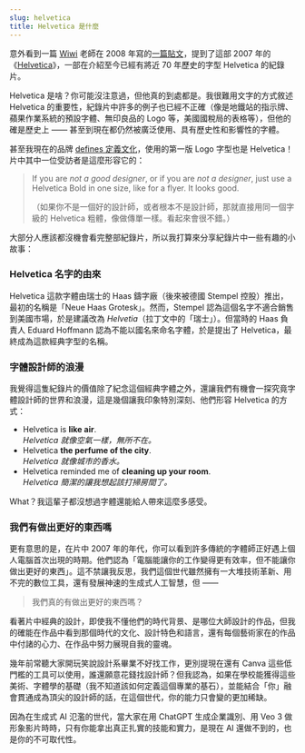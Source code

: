```yaml
---
slug: helvetica
title: Helvetica 是什麼
---
```

意外看到一篇 [Wiwi](https://wiwi.blog/) 老師在 2008 年寫的[一篇貼文](https://wiwi.blog/blog/helvetica)，提到了這部 2007 年的《[Helvetica](https://www.imdb.com/title/tt0847817/)》，一部在介紹至今已經有將近 70 年歷史的字型 Helvetica 的紀錄片。

Helvetica 是啥？你可能沒注意過，但他真的到處都是。我很難用文字的方式敘述 Helvetica 的重要性，紀錄片中許多的例子也已經不正確（像是地鐵站的指示牌、蘋果作業系統的預設字體、無印良品的 Logo 等，美國國稅局的表格等），但他的確是歷史上 —— 甚至到現在都仍然被廣泛使用、具有歷史性和影響性的字體。

<!-- truncate -->

甚至我現在的品牌 [defines 定義文化](https://www.defines.tw/)，使用的第一版 Logo 字型也是 Helvetica！片中其中一位受訪者是這麼形容它的：

> If you are _not a good designer_, or if you are _not a designer_, just use a Helvetica Bold in one size, like for a flyer. It looks good.  
>   
>   （如果你不是一個好的設計師，或者根本不是設計師，那就直接用同一個字級的 Helvetica 粗體，像做傳單一樣。看起來會很不錯。）

大部分人應該都沒機會看完整部紀錄片，所以我打算來分享紀錄片中一些有趣的小故事：

### Helvetica 名字的由來

Helvetica 這款字體由瑞士的 Haas 鑄字廠（後來被德國 Stempel 控股）推出，最初的名稱是「Neue Haas Grotesk」。然而，Stempel 認為這個名字不適合銷售到美國市場，於是建議改為 _Helvetia_（拉丁文中的「瑞士」）。但當時的 Haas 負責人 Eduard Hoffmann 認為不能以國名來命名字體，於是提出了 Helvetica，最終成為這款經典字型的名稱。

### 字體設計師的浪漫

我覺得這隻紀錄片的價值除了紀念這個經典字體之外，還讓我們有機會一探究竟字體設計師的世界和浪漫，這是幾個讓我印象特別深刻、他們形容 Helvetica 的方式：

- Helvetica is **like air**.  
  _Helvetica 就像空氣一樣，無所不在。_
- Helvetica **the perfume of the city**.  
  _Helvetica 就像城市的香水。_
- Helvetica reminded me of **cleaning up your room**.  
  _Helvetica 簡潔的讓我想起該打掃房間了。_

What？我這輩子都沒想過字體還能給人帶來這麼多感受。

### 我們有做出更好的東西嗎

更有意思的是，在片中 2007 年的年代，你可以看到許多傳統的字體師正好遇上個人電腦首次出現的時期。他們認為「電腦能讓你的工作變得更有效率，但不能讓你做出更好的東西」。這不禁讓我反思，我們這個世代雖然擁有一大堆技術革新、用不完的數位工具，還有發展神速的生成式人工智慧，但 ——

> 我們真的有做出更好的東西嗎？

看著片中經典的設計，即使我不懂他們的時代背景、是哪位大師設計的作品，但我的確能在作品中看到那個時代的文化、設計特色和語言，還有每個藝術家在的作品中付諸的心力、在作品中努力展現自我的靈魂。

幾年前常聽大家開玩笑說設計系畢業不好找工作，更別提現在還有 Canva 這些低門檻的工具可以使用，誰還願意花錢找設計師？但我認為，如果在學校能獲得這些美術、字體學的基礎（我不知道該如何定義這個專業的基石），並能結合「你」融會貫通成為頂尖的設計師的話，在這個世代，你的能力只會變的更加稀缺。

因為在生成式 AI 氾濫的世代，當大家在用 ChatGPT 生成企業識別、用 Veo 3 做形象影片時時，只有你能拿出真正扎實的技能和實力，是現在 AI 還做不到的，也是你的不可取代性。